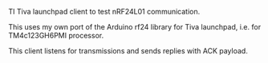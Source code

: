 TI Tiva launchpad client to test nRF24L01 communication.

This uses my own port of the Arduino rf24 library for Tiva launchpad,
i.e. for TM4c123GH6PMI processor.

This client listens for transmissions and sends replies with ACK payload.
